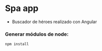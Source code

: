 # Spa app

- Buscador de héroes realizado con Angular

### Generar módulos de node:
```
npm install
```
